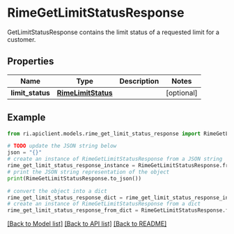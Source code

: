 # RimeGetLimitStatusResponse

GetLimitStatusResponse contains the limit status of a requested limit for a customer.

## Properties

Name | Type | Description | Notes
------------ | ------------- | ------------- | -------------
**limit_status** | [**RimeLimitStatus**](RimeLimitStatus.md) |  | [optional] 

## Example

```python
from ri.apiclient.models.rime_get_limit_status_response import RimeGetLimitStatusResponse

# TODO update the JSON string below
json = "{}"
# create an instance of RimeGetLimitStatusResponse from a JSON string
rime_get_limit_status_response_instance = RimeGetLimitStatusResponse.from_json(json)
# print the JSON string representation of the object
print(RimeGetLimitStatusResponse.to_json())

# convert the object into a dict
rime_get_limit_status_response_dict = rime_get_limit_status_response_instance.to_dict()
# create an instance of RimeGetLimitStatusResponse from a dict
rime_get_limit_status_response_from_dict = RimeGetLimitStatusResponse.from_dict(rime_get_limit_status_response_dict)
```
[[Back to Model list]](../README.md#documentation-for-models) [[Back to API list]](../README.md#documentation-for-api-endpoints) [[Back to README]](../README.md)

